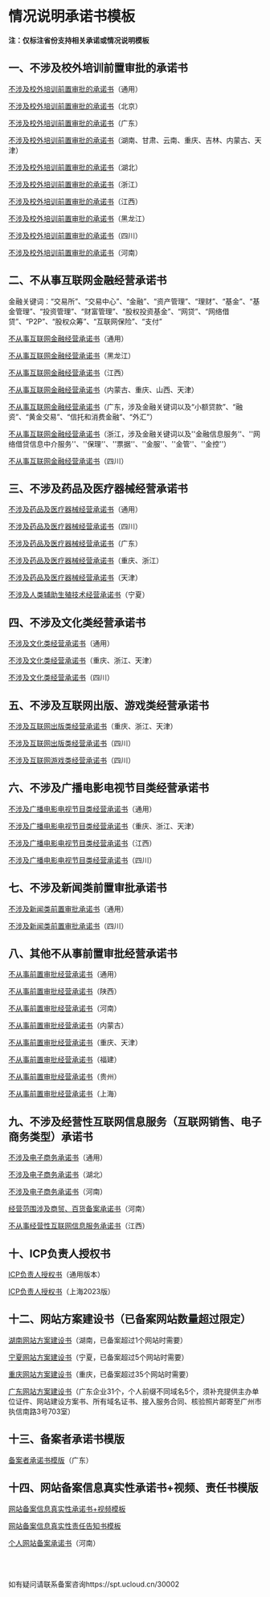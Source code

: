 # 情况说明承诺书模板



**注：仅标注省份支持相关承诺或情况说明模板**



## 一、不涉及校外培训前置审批的承诺书

[不涉及校外培训前置审批的承诺书](https://www-s.ucloud.cn/2023/10/9211f43aa2ca1c08a58326d1baab2a42_1698042558648.docx)（通用）

[不涉及校外培训前置审批的承诺书](https://www-s.ucloud.cn/2023/09/825360ed8dcd4d229d4c1cd3e1f89a9c_1695174969621.docx)（北京）

[不涉及校外培训前置审批的承诺书](https://www-s.ucloud.cn/2023/10/33df87ab284319fbfebc10729be9d1a4_1698042575475.docx)（广东）

[不涉及校外培训前置审批的承诺书](https://www-s.ucloud.cn/2023/10/1657909cccbdb4508f28b6fcb66a14a3_1698042611578.docx)（湖南、甘肃、云南、重庆、吉林、内蒙古、天津）

[不涉及校外培训前置审批的承诺书](https://www-s.ucloud.cn/2023/10/0987e436af9792d8564799c17e375cd6_1698042596810.doc)（湖北）

[不涉及校外培训前置审批的承诺书](https://www-s.ucloud.cn/2023/10/ece92e56776126356917a045247e90e9_1698042646143.docx)（浙江）

[不涉及校外培训前置审批的承诺书](https://www-s.ucloud.cn/2023/10/0b871364606db821574634e6ca4f7492_1698042623847.docx)（江西）

[不涉及校外培训前置审批的承诺书](https://www-s.ucloud.cn/2023/10/b913091588bdf30bd84a8f798f3fefaf_1698042586783.docx)（黑龙江）

[不涉及校外培训前置审批的承诺书](https://www-s.ucloud.cn/2023/09/2905846337bb1406c0431a1fa299115f_1693991453751.docx)（四川）

[不涉及校外培训前置审批的承诺书](https://www-s.ucloud.cn/2023/09/5543253052929c52813610570d8cfbeb_1694765993464.doc)（河南）



## 二、不从事互联网金融经营承诺书

金融关键词：“交易所”、“交易中心”、“金融”、“资产管理”、“理财”、“基金”、“基金管理”、“投资管理”、“财富管理”、“股权投资基金”、“网贷”、“网络借贷”、“P2P”、“股权众筹”、“互联网保险”、“支付”

[不从事互联网金融经营承诺书](https://www-s.ucloud.cn/2023/10/1f351a42b074dc109b2102829fd620a2_1698042791333.doc)（通用）

[不从事互联网金融经营承诺书](https://www-s.ucloud.cn/2023/10/502d40a9d97ae71d61d6a33465376370_1698042805627.docx)（黑龙江）

[不从事互联网金融经营承诺书](https://www-s.ucloud.cn/2023/10/3b622f418cfe7b48bf6c4222fc42e8fc_1698042823465.docx)（江西）

[不从事互联网金融经营承诺书](https://www-s.ucloud.cn/2023/10/9c44af620ce0fcd7413956ce04c10c99_1698042832881.docx)（内蒙古、重庆、山西、天津）

[不从事互联网金融经营承诺书](https://www-s.ucloud.cn/2023/05/88242c09ee505b8a6a07a89c23ee8f27_1684807950688.docx)（广东，涉及金融关键词以及“小额贷款”、“融资”、“黄金交易”、“信托和消费金融”、“外汇”）

[不从事互联网金融经营承诺书](https://static.ucloud.cn/8d680dcd0af0d9980a3afb8748e8d5f7.docx)（浙江，涉及金融关键词以及''金融信息服务''、''网络借贷信息中介服务''、''保理''、''票据''、''金服''、''金管''、''金控''）

[不从事互联网金融经营承诺书](https://www-s.ucloud.cn/2023/09/419d6154e6cef41c3cecf2e6c97e3886_1693991378051.docx)（四川）



## 三、不涉及药品及医疗器械经营承诺书

[不涉及药品及医疗器械经营承诺书](https://www-s.ucloud.cn/2023/10/0cedc6215d6f8e3e7fa860f91f7e6ab9_1698042936282.docx)（通用）

[不涉及药品及医疗器械经营承诺书](https://www-s.ucloud.cn/2023/09/f742fb575ca375aaca71cf70e27759f6_1693991392494.docx)（四川）

[不涉及药品及医疗器械经营承诺书](https://www-s.ucloud.cn/2023/10/f1953ec79504ea22368578be4435f27c_1698042991706.docx)（广东）

[不涉及药品及医疗器械经营承诺书](https://www-s.ucloud.cn/2023/10/54d8633a866a7b749265c3058ba94aae_1698042947843.docx)（重庆、浙江）

[不涉及药品及医疗器械经营承诺书](https://www-s.ucloud.cn/2023/10/2b61918040d98e7a9981dcafcf981771_1698042964297.docx)（天津）

[不涉及人类辅助生殖技术经营承诺书](https://www-s.ucloud.cn/2023/10/af3f317154885d415e8b8ed2834ae8c2_1698043006032.docx)（宁夏）




## 四、不涉及文化类经营承诺书

[不涉及文化类经营承诺书](https://www-s.ucloud.cn/2023/10/6cb00b430cde1cb472b08a736ccd6f8c_1698043120917.docx)（通用）

[不涉及文化类经营承诺书](https://www-s.ucloud.cn/2023/10/8ab0cc882ebab9b46e3fc3d7b7cf8d67_1698043130659.docx)（重庆、浙江、天津）

[不涉及文化类经营承诺书](https://www-s.ucloud.cn/2023/09/00775e16a6e55dae72516197639ef9b6_1693991435468.docx)（四川）



## 五、不涉及互联网出版、游戏类经营承诺书

[不涉及互联网出版类经营承诺书](https://www-s.ucloud.cn/2023/10/d23c6283f6a79e5a509297bf07dc32e0_1698043178279.docx)（重庆、浙江、天津）

[不涉及互联网出版类经营承诺书](https://www-s.ucloud.cn/2023/09/cb605e6c785b8660e10c5f8587e0e225_1694067804216.docx)（四川）

[不涉及互联网游戏类经营承诺书](https://www-s.ucloud.cn/2023/09/8f6a7eefd53b86e2ce8d7db12056a0e6_1693991480017.docx)（四川）



## 六、不涉及广播电影电视节目类经营承诺书

[不涉及广播电影电视节目类经营承诺书](https://www-s.ucloud.cn/2023/10/961efeb211cc3f92d7692d7462121add_1698043224811.docx)（通用）

[不涉及广播电影电视节目类经营承诺书](https://www-s.ucloud.cn/2023/10/f8d605a6a220f1ba63fe2a8dc91e8bf7_1698043244393.docx)（重庆、浙江、天津）

[不涉及广播电影电视节目类经营承诺书](https://www-s.ucloud.cn/2023/10/4bc570d5a50c314a36b3bcd39bd81489_1698043260713.docx)（江西）

[不涉及广播电影电视节目类经营承诺书](https://www-s.ucloud.cn/2023/09/b5e86fb7f0180c84e4ae593708003dec_1693991416273.docx)（四川）



## 七、不涉及新闻类前置审批承诺书

[不涉及新闻类前置审批承诺书](https://www-s.ucloud.cn/2023/10/d0b33a54a1b6ecad610b2c3921741e40_1698043307429.docx)（通用）

[不涉及新闻类前置审批承诺书](https://www-s.ucloud.cn/2023/09/20564f2145db3efbf9d89e795bdca8ad_1693991465889.docx)（四川）



## 八、其他不从事前置审批经营承诺书

[不从事前置审批经营承诺书](https://www-s.ucloud.cn/2023/10/a9b75b8d440ffc0c6799e4d1b0d88d1c_1698043342523.docx)（通用）

[不从事前置审批经营承诺书](https://www-s.ucloud.cn/2023/10/43b23d7ad1f15c1fd9eec262e7aea1f4_1698043365498.docx)（陕西）

[不从事前置审批经营承诺书](https://www-s.ucloud.cn/2023/09/5543253052929c52813610570d8cfbeb_1693905510460.doc)（河南）

[不从事前置审批经营承诺书](https://www-s.ucloud.cn/2023/10/190084d7892229a406a2d68fdadc93b7_1698043356841.docx)（内蒙古）

[不从事前置审批经营承诺书](https://www-s.ucloud.cn/2023/10/d7ce8da3f20791715ac099aec14a2c11_1698043395237.docx)（重庆、天津）

[不从事前置审批经营承诺书](https://www-s.ucloud.cn/2023/09/05387e6d1445967869675fd3f7f2380f_1695114061007.docx)（福建）

[不从事前置审批经营承诺书](https://www-s.ucloud.cn/2023/10/a4065394dc98230f417dbf65f6c9bf2c_1697702153843.docx)（贵州）

[不从事前置审批经营承诺书](https://www-s.ucloud.cn/2023/10/b1f4b5bbad783cb21b502d068d81bf62_1698043380177.docx)（上海）



## 九、不涉及经营性互联网信息服务（互联网销售、电子商务类型）承诺书

[不涉及电子商务承诺书](https://www-s.ucloud.cn/2023/10/1b68f659cbd6bd2ecaac1df8670d1d8e_1698043540081.doc)（通用）

[不涉及电子商务承诺书](https://www-s.ucloud.cn/2023/03/bca5dc3afc1a7058d06d23bf7f935183_1678759036150.docx)（湖北）

[不涉及电子商务承诺书](https://www-s.ucloud.cn/2023/09/9a78a207d748cfab2a91df093d32b8c9_1693905457238.docx)（河南）

[经营范围涉及商贸、百货备案承诺书](https://www-s.ucloud.cn/2023/09/6f54f85ef14ff218c6f98d29c7f39f58_1693905478062.doc)（河南）

[不从事经营性互联网信息服务承诺书](https://www-s.ucloud.cn/2023/10/ae8779c8c61f2cf42f7f2e27ef1d7cb9_1698043551991.doc)（江西）



## 十、ICP负责人授权书

[ICP负责人授权书](https://www-s.ucloud.cn/2023/09/4c3c7fffdee382870ccb13b64b40b733_1693561808624.doc)（通用版本）

[ICP负责人授权书](https://www-s.ucloud.cn/2023/09/9145843af95354fec374d5ba445b08cf_1693561808621.docx)（上海2023版）



## 十二、网站方案建设书（已备案网站数量超过限定）

[湖南网站方案建设书](https://www-s.ucloud.cn/2022/05/06efc5ce9764df586e7985ee1b8303b3_1651831871358.doc)（湖南，已备案超过1个网站时需要）

[宁夏网站方案建设书](https://static.ucloud.cn/b7e8220b0e81cac971e2a728b729bee4.docx)（宁夏，已备案超过5个网站时需要）

[重庆网站方案建设书](https://static.ucloud.cn/6ae5aecd5c18d6bd59de3ecad37ed177.docx)（重庆，已备案超过35个网站时需要）

[广东网站方案建设书](https://static.ucloud.cn/b7e8220b0e81cac971e2a728b729bee4.docx)（广东企业31个，个人前缀不同域名5个，须补充提供主办单位证件、网站建设方案书、所有域名证书、接入服务合同、核验照片邮寄至广州市执信南路3号703室）



## 十三、备案者承诺书模版

[备案者承诺书模版](https://static.ucloud.cn/04f968821a7720a380c33fcaf63ff336.docx)（广东）



## 十四、网站备案信息真实性承诺书+视频、责任书模版

[网站备案信息真实性承诺书+视频模板](https://www-s.ucloud.cn/2022/03/7aef9f1ddfd30cfecef26d91c7e56ede_1647400339674.doc)

[网站备案信息真实性责任告知书模板](https://www-s.ucloud.cn/2022/03/4ffee20497c7f4803174a58854d74fdc_1647400423856.doc)

[个人网站备案承诺书](https://www-s.ucloud.cn/2023/09/ecba2fe15011d38ee195423519e7461e_1693905489627.docx)（河南）

<br/>

<br/>

如有疑问请联系备案咨询https://spt.ucloud.cn/30002

<br/>

